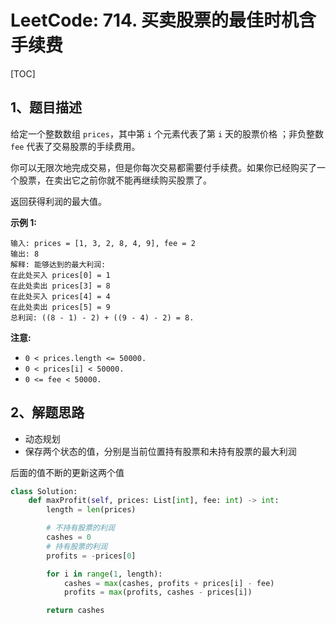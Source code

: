 # LeetCode: 714. 买卖股票的最佳时机含手续费

[TOC]

## 1、题目描述

给定一个整数数组 `prices`，其中第 `i` 个元素代表了第 `i` 天的股票价格 ；非负整数 `fee` 代表了交易股票的手续费用。

你可以无限次地完成交易，但是你每次交易都需要付手续费。如果你已经购买了一个股票，在卖出它之前你就不能再继续购买股票了。

返回获得利润的最大值。

**示例 1:**

```
输入: prices = [1, 3, 2, 8, 4, 9], fee = 2
输出: 8
解释: 能够达到的最大利润:  
在此处买入 prices[0] = 1
在此处卖出 prices[3] = 8
在此处买入 prices[4] = 4
在此处卖出 prices[5] = 9
总利润: ((8 - 1) - 2) + ((9 - 4) - 2) = 8.
```


**注意:**

- `0 < prices.length <= 50000.`
- `0 < prices[i] < 50000.`
- `0 <= fee < 50000.`



## 2、解题思路

- 动态规划
- 保存两个状态的值，分别是当前位置持有股票和未持有股票的最大利润

后面的值不断的更新这两个值



```python
class Solution:
    def maxProfit(self, prices: List[int], fee: int) -> int:
        length = len(prices)

        # 不持有股票的利润
        cashes = 0
        # 持有股票的利润
        profits = -prices[0]

        for i in range(1, length):
            cashes = max(cashes, profits + prices[i] - fee)
            profits = max(profits, cashes - prices[i])

        return cashes
```

